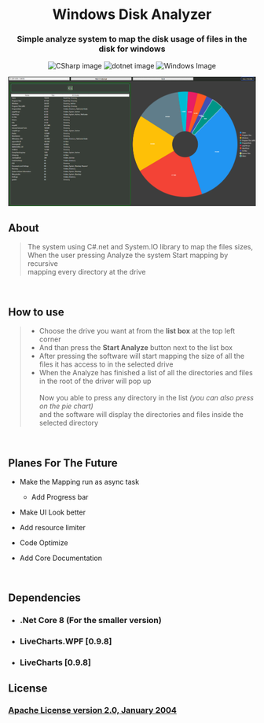 <div align="center">

# **Windows Disk Analyzer**
### Simple analyze system to map the disk usage of files in the disk for windows

![CSharp image](https://ziadoua.github.io/m3-Markdown-Badges/badges/CSharp/csharp1.svg)
![dotnet image](https://ziadoua.github.io/m3-Markdown-Badges/badges/dotNET/dotnet1.svg)
![Windows Image](https://ziadoua.github.io/m3-Markdown-Badges/badges/Windows/windows1.svg)
<br/>
<!--Badges From https://github.com/ziadOUA/m3-Markdown-Badges-->

![Screenshot](.docs/.asserts/Screenshot.png)
</div>

## About
> The system using C#.net and System.IO library to map the files sizes,<br/>
> When the user pressing Analyze the system Start mapping by recursive<br/> 
> mapping every directory at the drive <br/>

<br/>

## How to use
> * Choose the drive you want at from the **list box** at the top left corner <br/>
> * And than press the **Start Analyze** button next to the list box <br/>
> * After pressing the software will start mapping the size of all the files it has access to in the selected drive
> * When the Analyze has finished a list of all the directories and files in the root of the driver will pop up
> <br/><br/>
>  Now you able to press any directory in the list *(you can also press on the pie chart)* <br/> and the software will display the directories and files inside the selected directory 

<br/>

## Planes For The Future 
* Make the Mapping run as async task
    * Add Progress bar
    
* Make UI Look better
* Add resource limiter
* Code Optimize
* Add Core Documentation

<br/>

## Dependencies
* ### .Net Core 8 (For the smaller version)
* ### LiveCharts.WPF \[0.9.8\]
* ### LiveCharts \[0.9.8\]

## License
### [Apache License version 2.0, January 2004](./LICENSE)